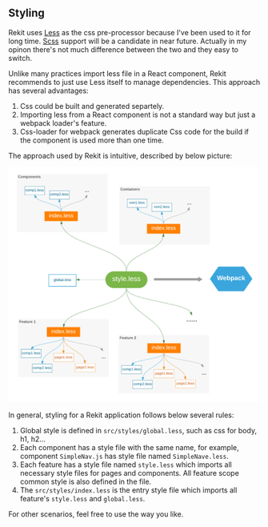 ## Styling

Rekit uses [Less](http://lesscss.org) as the css pre-processor because I've been used to it for long time. [Scss](http://sass-lang.com/guide) support will be a candidate in near future. Actually in my opinon there's not much difference between the two and they easy to switch.

Unlike many practices import less file in a React component, Rekit recommends to just use Less itself to manage dependencies. This approach has several advantages:

1. Css could be built and generated separtely.
2. Importing less from a React component is not a standard way but just a webpack loader's feature.
3. Css-loader for webpack generates duplicate Css code for the build if the component is used more than one time.

The approach used by Rekit is intuitive, described by below picture:

<img src="/images/styling.png" width="600" alt="Styling"/>

In general, styling for a Rekit application follows below several rules:

1. Global style is defined in `src/styles/global.less`, such as css for body, h1, h2...
2. Each component has a style file with the same name, for example, component `SimpleNav.js` has style file named `SimpleNave.less`.
3. Each feature has a style file named `style.less` which imports all necessary style files for pages and components. All feature scope common style is also defined in the file.
4. The `src/styles/index.less` is the entry style file which imports all feature's `style.less` and `global.less`.

For other scenarios, feel free to use the way you like.
